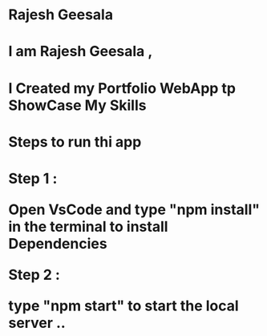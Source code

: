 <h1>Rajesh Geesala<h1>
I am Rajesh Geesala , 
<h1>I Created my Portfolio WebApp tp ShowCase My Skills <h1>
<h1>Steps to run thi app<h1>
Step 1 :
   <p>Open VsCode and type "npm install" in the terminal to install Dependencies </p>
Step 2 : 
 <p>type "npm start" to start the local server ..<p>
